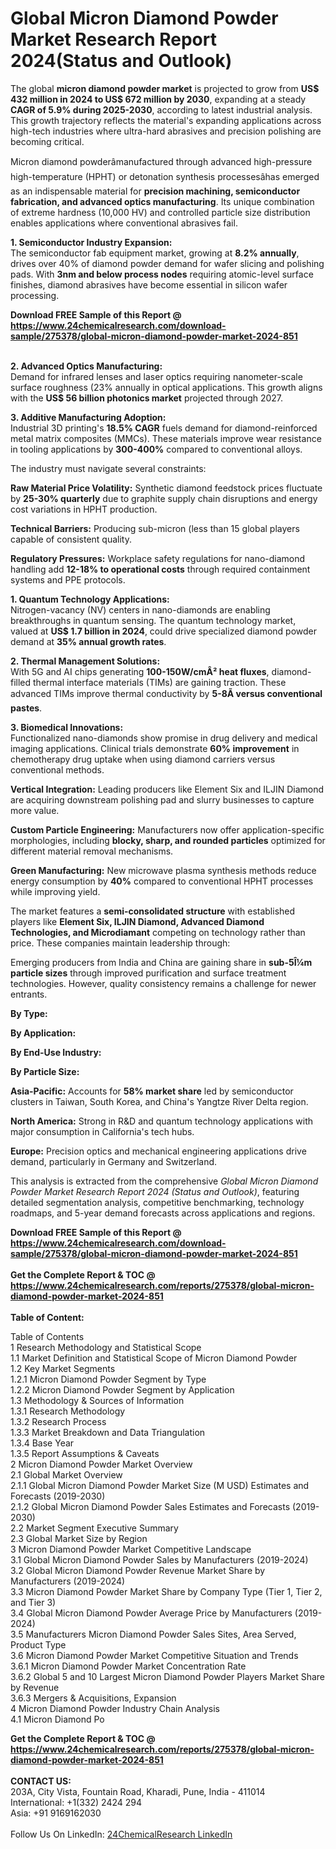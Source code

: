 <h1>Global Micron Diamond Powder Market Research Report 2024(Status and Outlook)</h1><p>The global <strong>micron diamond powder market</strong> is projected to grow from <strong>US$ 432 million in 2024 to US$ 672 million by 2030</strong>, expanding at a steady <strong>CAGR of 5.9% during 2025-2030</strong>, according to latest industrial analysis. This growth trajectory reflects the material's expanding applications across high-tech industries where ultra-hard abrasives and precision polishing are becoming critical.</p><p>Micron diamond powderâmanufactured through advanced high-pressure high-temperature (HPHT) or detonation synthesis processesâhas emerged as an indispensable material for <strong>precision machining, semiconductor fabrication, and advanced optics manufacturing</strong>. Its unique combination of extreme hardness (10,000 HV) and controlled particle size distribution enables applications where conventional abrasives fail.</p><p><strong>1. Semiconductor Industry Expansion:</strong><br>
The semiconductor fab equipment market, growing at <strong>8.2% annually</strong>, drives over 40% of diamond powder demand for wafer slicing and polishing pads. With <strong>3nm and below process nodes</strong> requiring atomic-level surface finishes, diamond abrasives have become essential in silicon wafer processing.</p><div><b>Download FREE Sample of this Report @ 
            <a href="https://www.24chemicalresearch.com/download-sample/275378/global-micron-diamond-powder-market-2024-851">
            https://www.24chemicalresearch.com/download-sample/275378/global-micron-diamond-powder-market-2024-851</a></b></div><br><p><strong>2. Advanced Optics Manufacturing:</strong><br>
Demand for infrared lenses and laser optics requiring nanometer-scale surface roughness (23% annually in optical applications. This growth aligns with the <strong>US$ 56 billion photonics market</strong> projected through 2027.</p><p><strong>3. Additive Manufacturing Adoption:</strong><br>
Industrial 3D printing's <strong>18.5% CAGR</strong> fuels demand for diamond-reinforced metal matrix composites (MMCs). These materials improve wear resistance in tooling applications by <strong>300-400%</strong> compared to conventional alloys.</p><p>The industry must navigate several constraints:</p><p><strong>Raw Material Price Volatility:</strong> Synthetic diamond feedstock prices fluctuate by <strong>25-30% quarterly</strong> due to graphite supply chain disruptions and energy cost variations in HPHT production.</p><p><strong>Technical Barriers:</strong> Producing sub-micron (less than 15 global players capable of consistent quality.</p><p><strong>Regulatory Pressures:</strong> Workplace safety regulations for nano-diamond handling add <strong>12-18% to operational costs</strong> through required containment systems and PPE protocols.</p><p><strong>1. Quantum Technology Applications:</strong><br>
Nitrogen-vacancy (NV) centers in nano-diamonds are enabling breakthroughs in quantum sensing. The quantum technology market, valued at <strong>US$ 1.7 billion in 2024</strong>, could drive specialized diamond powder demand at <strong>35% annual growth rates</strong>.</p><p><strong>2. Thermal Management Solutions:</strong><br>
With 5G and AI chips generating <strong>100-150W/cmÂ² heat fluxes</strong>, diamond-filled thermal interface materials (TIMs) are gaining traction. These advanced TIMs improve thermal conductivity by <strong>5-8Ã versus conventional pastes</strong>.</p><p><strong>3. Biomedical Innovations:</strong><br>
Functionalized nano-diamonds show promise in drug delivery and medical imaging applications. Clinical trials demonstrate <strong>60% improvement</strong> in chemotherapy drug uptake when using diamond carriers versus conventional methods.</p><p><strong>Vertical Integration:</strong> Leading producers like Element Six and ILJIN Diamond are acquiring downstream polishing pad and slurry businesses to capture more value.</p><p><strong>Custom Particle Engineering:</strong> Manufacturers now offer application-specific morphologies, including <strong>blocky, sharp, and rounded particles</strong> optimized for different material removal mechanisms.</p><p><strong>Green Manufacturing:</strong> New microwave plasma synthesis methods reduce energy consumption by <strong>40%</strong> compared to conventional HPHT processes while improving yield.</p><p>The market features a <strong>semi-consolidated structure</strong> with established players like <strong>Element Six, ILJIN Diamond, Advanced Diamond Technologies, and Microdiamant</strong> competing on technology rather than price. These companies maintain leadership through:</p><p>Emerging producers from India and China are gaining share in <strong>sub-5Î¼m particle sizes</strong> through improved purification and surface treatment technologies. However, quality consistency remains a challenge for newer entrants.</p><p><strong>By Type:</strong></p><p><strong>By Application:</strong></p><p><strong>By End-Use Industry:</strong></p><p><strong>By Particle Size:</strong></p><p><strong>Asia-Pacific:</strong> Accounts for <strong>58% market share</strong> led by semiconductor clusters in Taiwan, South Korea, and China's Yangtze River Delta region.</p><p><strong>North America:</strong> Strong in R&amp;D and quantum technology applications with major consumption in California's tech hubs.</p><p><strong>Europe:</strong> Precision optics and mechanical engineering applications drive demand, particularly in Germany and Switzerland.</p><p>This analysis is extracted from the comprehensive <em>Global Micron Diamond Powder Market Research Report 2024 (Status and Outlook)</em>, featuring detailed segmentation analysis, competitive benchmarking, technology roadmaps, and 5-year demand forecasts across applications and regions.</p><div><b>Download FREE Sample of this Report @ 
            <a href="https://www.24chemicalresearch.com/download-sample/275378/global-micron-diamond-powder-market-2024-851">
            https://www.24chemicalresearch.com/download-sample/275378/global-micron-diamond-powder-market-2024-851</a></b></div><br><div><b>Get the Complete Report & TOC @ 
            <a href="https://www.24chemicalresearch.com/reports/275378/global-micron-diamond-powder-market-2024-851">
            https://www.24chemicalresearch.com/reports/275378/global-micron-diamond-powder-market-2024-851</a></b></div><br>
            <b>Table of Content:</b><p>Table of Contents<br />
1 Research Methodology and Statistical Scope<br />
1.1 Market Definition and Statistical Scope of Micron Diamond Powder<br />
1.2 Key Market Segments<br />
1.2.1 Micron Diamond Powder Segment by Type<br />
1.2.2 Micron Diamond Powder Segment by Application<br />
1.3 Methodology & Sources of Information<br />
1.3.1 Research Methodology<br />
1.3.2 Research Process<br />
1.3.3 Market Breakdown and Data Triangulation<br />
1.3.4 Base Year<br />
1.3.5 Report Assumptions & Caveats<br />
2 Micron Diamond Powder Market Overview<br />
2.1 Global Market Overview<br />
2.1.1 Global Micron Diamond Powder Market Size (M USD) Estimates and Forecasts (2019-2030)<br />
2.1.2 Global Micron Diamond Powder Sales Estimates and Forecasts (2019-2030)<br />
2.2 Market Segment Executive Summary<br />
2.3 Global Market Size by Region<br />
3 Micron Diamond Powder Market Competitive Landscape<br />
3.1 Global Micron Diamond Powder Sales by Manufacturers (2019-2024)<br />
3.2 Global Micron Diamond Powder Revenue Market Share by Manufacturers (2019-2024)<br />
3.3 Micron Diamond Powder Market Share by Company Type (Tier 1, Tier 2, and Tier 3)<br />
3.4 Global Micron Diamond Powder Average Price by Manufacturers (2019-2024)<br />
3.5 Manufacturers Micron Diamond Powder Sales Sites, Area Served, Product Type<br />
3.6 Micron Diamond Powder Market Competitive Situation and Trends<br />
3.6.1 Micron Diamond Powder Market Concentration Rate<br />
3.6.2 Global 5 and 10 Largest Micron Diamond Powder Players Market Share by Revenue<br />
3.6.3 Mergers & Acquisitions, Expansion<br />
4 Micron Diamond Powder Industry Chain Analysis<br />
4.1 Micron Diamond Po</p><div><b>Get the Complete Report & TOC @ 
            <a href="https://www.24chemicalresearch.com/reports/275378/global-micron-diamond-powder-market-2024-851">
            https://www.24chemicalresearch.com/reports/275378/global-micron-diamond-powder-market-2024-851</a></b></div><br><b>CONTACT US:</b><br>
            203A, City Vista, Fountain Road, Kharadi, Pune, India - 411014<br>
            International: +1(332) 2424 294<br>
            Asia: +91 9169162030 <br><br>
            Follow Us On LinkedIn: <a href="https://www.linkedin.com/company/24chemicalresearch/">24ChemicalResearch LinkedIn</a>